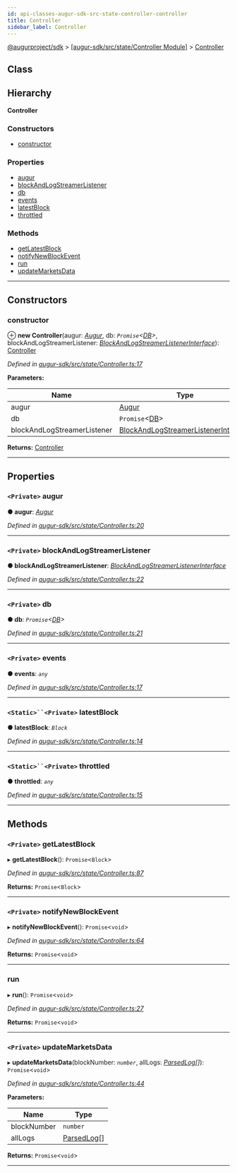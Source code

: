 ```yaml
---
id: api-classes-augur-sdk-src-state-controller-controller
title: Controller
sidebar_label: Controller
---
```


[@augurproject/sdk](api-readme.md) > [[augur-sdk/src/state/Controller Module]](api-modules-augur-sdk-src-state-controller-module.md) > [Controller](api-classes-augur-sdk-src-state-controller-controller.md)

## Class

## Hierarchy

**Controller**

### Constructors

* [constructor](api-classes-augur-sdk-src-state-controller-controller.md#constructor)

### Properties

* [augur](api-classes-augur-sdk-src-state-controller-controller.md#augur)
* [blockAndLogStreamerListener](api-classes-augur-sdk-src-state-controller-controller.md#blockandlogstreamerlistener)
* [db](api-classes-augur-sdk-src-state-controller-controller.md#db)
* [events](api-classes-augur-sdk-src-state-controller-controller.md#events)
* [latestBlock](api-classes-augur-sdk-src-state-controller-controller.md#latestblock)
* [throttled](api-classes-augur-sdk-src-state-controller-controller.md#throttled)

### Methods

* [getLatestBlock](api-classes-augur-sdk-src-state-controller-controller.md#getlatestblock)
* [notifyNewBlockEvent](api-classes-augur-sdk-src-state-controller-controller.md#notifynewblockevent)
* [run](api-classes-augur-sdk-src-state-controller-controller.md#run)
* [updateMarketsData](api-classes-augur-sdk-src-state-controller-controller.md#updatemarketsdata)

---

## Constructors

<a id="constructor"></a>

###  constructor

⊕ **new Controller**(augur: *[Augur](api-classes-augur-sdk-src-augur-augur.md)*, db: *`Promise`<[DB](api-classes-augur-sdk-src-state-db-db-db.md)>*, blockAndLogStreamerListener: *[BlockAndLogStreamerListenerInterface](api-interfaces-augur-sdk-src-state-db-blockandlogstreamerlistener-blockandlogstreamerlistenerinterface.md)*): [Controller](api-classes-augur-sdk-src-state-controller-controller.md)

*Defined in [augur-sdk/src/state/Controller.ts:17](https://github.com/AugurProject/augur/blob/0787bf1a23/packages/augur-sdk/src/state/Controller.ts#L17)*

**Parameters:**

| Name | Type |
| ------ | ------ |
| augur | [Augur](api-classes-augur-sdk-src-augur-augur.md) |
| db | `Promise`<[DB](api-classes-augur-sdk-src-state-db-db-db.md)> |
| blockAndLogStreamerListener | [BlockAndLogStreamerListenerInterface](api-interfaces-augur-sdk-src-state-db-blockandlogstreamerlistener-blockandlogstreamerlistenerinterface.md) |

**Returns:** [Controller](api-classes-augur-sdk-src-state-controller-controller.md)

___

## Properties

<a id="augur"></a>

### `<Private>` augur

**● augur**: *[Augur](api-classes-augur-sdk-src-augur-augur.md)*

*Defined in [augur-sdk/src/state/Controller.ts:20](https://github.com/AugurProject/augur/blob/0787bf1a23/packages/augur-sdk/src/state/Controller.ts#L20)*

___
<a id="blockandlogstreamerlistener"></a>

### `<Private>` blockAndLogStreamerListener

**● blockAndLogStreamerListener**: *[BlockAndLogStreamerListenerInterface](api-interfaces-augur-sdk-src-state-db-blockandlogstreamerlistener-blockandlogstreamerlistenerinterface.md)*

*Defined in [augur-sdk/src/state/Controller.ts:22](https://github.com/AugurProject/augur/blob/0787bf1a23/packages/augur-sdk/src/state/Controller.ts#L22)*

___
<a id="db"></a>

### `<Private>` db

**● db**: *`Promise`<[DB](api-classes-augur-sdk-src-state-db-db-db.md)>*

*Defined in [augur-sdk/src/state/Controller.ts:21](https://github.com/AugurProject/augur/blob/0787bf1a23/packages/augur-sdk/src/state/Controller.ts#L21)*

___
<a id="events"></a>

### `<Private>` events

**● events**: *`any`*

*Defined in [augur-sdk/src/state/Controller.ts:17](https://github.com/AugurProject/augur/blob/0787bf1a23/packages/augur-sdk/src/state/Controller.ts#L17)*

___
<a id="latestblock"></a>

### `<Static>``<Private>` latestBlock

**● latestBlock**: *`Block`*

*Defined in [augur-sdk/src/state/Controller.ts:14](https://github.com/AugurProject/augur/blob/0787bf1a23/packages/augur-sdk/src/state/Controller.ts#L14)*

___
<a id="throttled"></a>

### `<Static>``<Private>` throttled

**● throttled**: *`any`*

*Defined in [augur-sdk/src/state/Controller.ts:15](https://github.com/AugurProject/augur/blob/0787bf1a23/packages/augur-sdk/src/state/Controller.ts#L15)*

___

## Methods

<a id="getlatestblock"></a>

### `<Private>` getLatestBlock

▸ **getLatestBlock**(): `Promise`<`Block`>

*Defined in [augur-sdk/src/state/Controller.ts:87](https://github.com/AugurProject/augur/blob/0787bf1a23/packages/augur-sdk/src/state/Controller.ts#L87)*

**Returns:** `Promise`<`Block`>

___
<a id="notifynewblockevent"></a>

### `<Private>` notifyNewBlockEvent

▸ **notifyNewBlockEvent**(): `Promise`<`void`>

*Defined in [augur-sdk/src/state/Controller.ts:64](https://github.com/AugurProject/augur/blob/0787bf1a23/packages/augur-sdk/src/state/Controller.ts#L64)*

**Returns:** `Promise`<`void`>

___
<a id="run"></a>

###  run

▸ **run**(): `Promise`<`void`>

*Defined in [augur-sdk/src/state/Controller.ts:27](https://github.com/AugurProject/augur/blob/0787bf1a23/packages/augur-sdk/src/state/Controller.ts#L27)*

**Returns:** `Promise`<`void`>

___
<a id="updatemarketsdata"></a>

### `<Private>` updateMarketsData

▸ **updateMarketsData**(blockNumber: *`number`*, allLogs: *[ParsedLog](api-interfaces-augur-types-types-logs-parsedlog.md)[]*): `Promise`<`void`>

*Defined in [augur-sdk/src/state/Controller.ts:44](https://github.com/AugurProject/augur/blob/0787bf1a23/packages/augur-sdk/src/state/Controller.ts#L44)*

**Parameters:**

| Name | Type |
| ------ | ------ |
| blockNumber | `number` |
| allLogs | [ParsedLog](api-interfaces-augur-types-types-logs-parsedlog.md)[] |

**Returns:** `Promise`<`void`>

___

